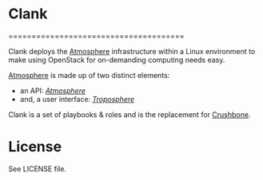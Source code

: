 # Clank
======================================

Clank deploys the [Atmosphere](http://www.iplantcollaborative.org/ci/atmosphere) infrastructure within a Linux environment to make using OpenStack for on-demanding computing needs easy.

[Atmosphere](http://www.iplantcollaborative.org/ci/atmosphere) is made up of two distinct elements:
- an API: [_Atmosphere_](https://github.com/iPlantCollaborativeOpenSource/atmosphere)
- and, a user interface: [_Troposphere_](https://github.com/iPlantCollaborativeOpenSource/troposphere)

Clank is a set of playbooks & roles and is the replacement for [Crushbone](https://github.com/iPlantCollaborativeOpenSource/crushbone).

# License

See LICENSE file.

